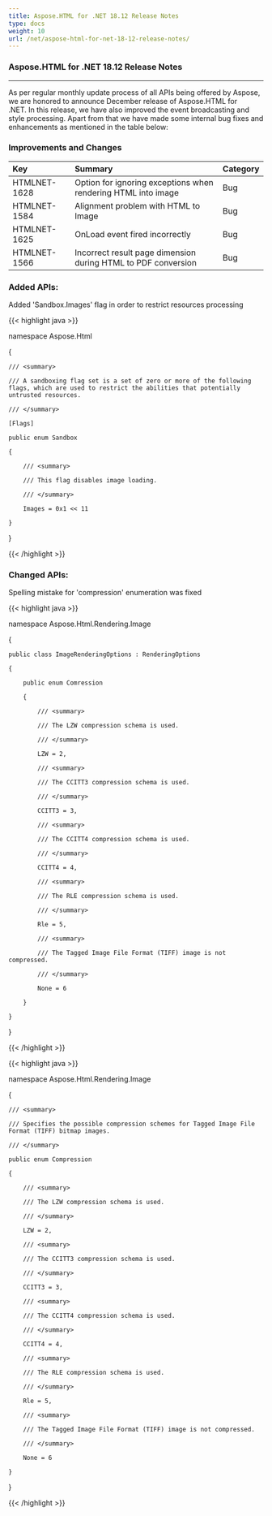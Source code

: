 ```yaml
---
title: Aspose.HTML for .NET 18.12 Release Notes
type: docs
weight: 10
url: /net/aspose-html-for-net-18-12-release-notes/
---
```


### **Aspose.HTML for .NET 18.12 Release Notes**
-----
As per regular monthly update process of all APIs being offered by Aspose, we are honored to announce December release of Aspose.HTML for .NET. In this release, we have also improved the event broadcasting and style processing. Apart from that we have made some internal bug fixes and enhancements as mentioned in the table below:
### **Improvements and Changes**

|**Key**|**Summary**|**Category**|
| :- | :- | :- |
|HTMLNET-1628|Option for ignoring exceptions when rendering HTML into image|Bug|
|HTMLNET-1584|Alignment problem with HTML to Image|Bug|
|HTMLNET-1625|OnLoad event fired incorrectly|Bug|
|HTMLNET-1566|Incorrect result page dimension during HTML to PDF conversion|Bug|
### **Added APIs:**
Added 'Sandbox.Images' flag in order to restrict resources processing

{{< highlight java >}}

 namespace Aspose.Html

{

    /// <summary>

    /// A sandboxing flag set is a set of zero or more of the following flags, which are used to restrict the abilities that potentially untrusted resources.

    /// </summary>

    [Flags]

    public enum Sandbox

    {

        /// <summary>

        /// This flag disables image loading.

        /// </summary>

        Images = 0x1 << 11

    }

}

{{< /highlight >}}
### **Changed APIs:**
Spelling mistake for 'compression' enumeration was fixed

{{< highlight java >}}

 namespace Aspose.Html.Rendering.Image

{

    public class ImageRenderingOptions : RenderingOptions

    {

        public enum Comression

        {

            /// <summary>

            /// The LZW compression schema is used.

            /// </summary>

            LZW = 2,

            /// <summary>

            /// The CCITT3 compression schema is used.

            /// </summary>

            CCITT3 = 3,

            /// <summary>

            /// The CCITT4 compression schema is used.

            /// </summary>

            CCITT4 = 4,

            /// <summary>

            /// The RLE compression schema is used.

            /// </summary>

            Rle = 5,

            /// <summary>

            /// The Tagged Image File Format (TIFF) image is not compressed.

            /// </summary>

            None = 6

        }

    }

}

{{< /highlight >}}

{{< highlight java >}}

 namespace Aspose.Html.Rendering.Image

{

    /// <summary>

    /// Specifies the possible compression schemes for Tagged Image File Format (TIFF) bitmap images.

    /// </summary>

    public enum Compression

    {

        /// <summary>

        /// The LZW compression schema is used.

        /// </summary>

        LZW = 2,

        /// <summary>

        /// The CCITT3 compression schema is used.

        /// </summary>

        CCITT3 = 3,

        /// <summary>

        /// The CCITT4 compression schema is used.

        /// </summary>

        CCITT4 = 4,

        /// <summary>

        /// The RLE compression schema is used.

        /// </summary>

        Rle = 5,

        /// <summary>

        /// The Tagged Image File Format (TIFF) image is not compressed.

        /// </summary>

        None = 6

    }

}

{{< /highlight >}}
